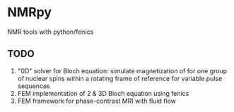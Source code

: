 # NMRpy
NMR tools with python/fenics

## TODO
1. "0D" solver for Bloch equation: simulate magnetization of for one group of nuclear spins within a rotating frame of reference for variable pulse sequences
2. FEM implementation of 2 & 3D Bloch equation using fenics
3. FEM framework for phase-contrast MRI with fluid flow
